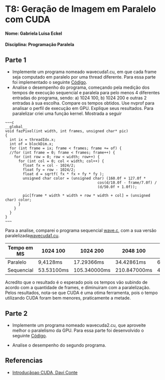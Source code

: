 
# T8: Geração de Imagem em Paralelo com CUDA

#### Nome: Gabriela Luisa Eckel
#### Disciplina: Programação Paralela

## Parte 1

+ Implemente um programa nomeado wavecuda1.cu, em que cada frame seja computado em paralelo por uma thread diferente.
Para essa parte foi implementado o seguinte [Código](wavecuda1.cu).
+ Analise o desempenho do programa, começando pela medição dos tempos de execução sequencial e paralela para pelo menos 4 diferentes entradas do programa, sendo: a) 1024 100, b) 1024 200 e outras 2 entradas à sua escolha. Compare os tempos obtidos. Use nvprof para analisar o perfil de execução em GPU. Explique seus resultados.
Para paralelizar criei uma função kernel. Mostrada a seguir 
```
~~~c
__global__
void fazPixel(int width, int frames, unsigned char* pic)
{
  int ix = threadIdx.x;
  int of = blockDim.x;
  for (int frame = ix; frame < frames; frame += of) {
  //for (int frame = 0; frame < frames; frame++) {
    for (int row = 0; row < width; row++) {
      for (int col = 0; col < width; col++) {
        float fx = col - 1024/2;
        float fy = row - 1024/2;
        float d = sqrtf( fx * fx + fy * fy );
        unsigned char color = (unsigned char) (160.0f + 127.0f *
                                          cos(d/10.0f - frame/7.0f) /
                                          (d/50.0f + 1.0f));

        pic[frame * width * width + row * width + col] = (unsigned char) color;
      }
    }
  }
}
~~~
```
Para a analise, comparei o programa sequencial [wave.c](wave.c), com a sua versão paralelizada[wavecuda1.cu](wavecuda1.cu).

Tempo em MS| 1024 100 | 1024 200 | 2048 100 | 2048 200 
---|---------|----------|----------|-----------
Paralelo|9,4128ms|17.29366ms|34.42861ms|65.34582ms
Sequencial| 53.53100ms|105.340000ms |210.847000ms | 421.674000ms
 
Acredito que o resultado é o esperado pois os tempos vão subindo de acordo com a quantidade de frames, e diminuiram com  a paralelização. Pelos resultados, nota-se que CUDA é uma otima ferramenta, pois o tempo utilizando CUDA foram bem menores, praticamente a metade. 

## Parte 2 

+ Implemente um programa nomeado wavecuda2.cu, que aproveite melhor o paralelismo da GPU.
  Para essa parte foi desenvolvido o seguinte [Código](wavecuda2.cu).

+ Analise o desempenho do segundo programa.



## Referencias 
 
- [Introdução​​ ao​​ CUDA, Davi Conte](https://edisciplinas.usp.br/pluginfile.php/4146828/mod_resource/content/1/MaterialCUDA.pdf)

